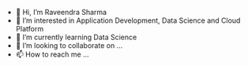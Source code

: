 - 👋 Hi, I’m Raveendra Sharma
- 👀 I’m interested in Application Development, Data Science and Cloud Platform
- 🌱 I’m currently learning Data Science
- 💞️ I’m looking to collaborate on ...
- 📫 How to reach me ...

<!---
raveendrasharma/raveendrasharma is a ✨ special ✨ repository because its `README.md` (this file) appears on your GitHub profile.
You can click the Preview link to take a look at your changes.
--->
